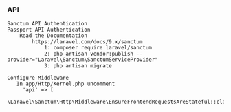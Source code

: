 ### API 
    Sanctum API Authentication 
    Passport API Authentication 
        Read the Documentation
            https://laravel.com/docs/9.x/sanctum
                1: composer require laravel/sanctum
                2: php artisan vendor:publish --provider="Laravel\Sanctum\SanctumServiceProvider"
                3: php artisan migrate  

    Configure Middleware
       In app/Http/Kernel.php uncomment 
         'api' => [
            \Laravel\Sanctum\Http\Middleware\EnsureFrontendRequestsAreStateful::class,
